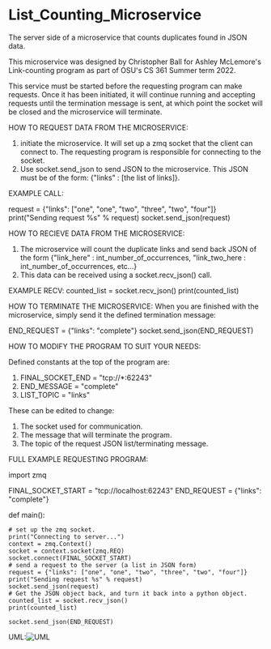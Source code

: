 # List_Counting_Microservice
 The server side of a microservice that counts duplicates found in JSON data.
 
This microservice was designed by Christopher Ball for Ashley McLemore's Link-counting program as part of OSU's CS 361
Summer term 2022.

This service must be started before the requesting program can make requests. Once it has been initiated, it will continue
running and accepting requests until the termination message is sent, at which point the socket will be closed and the microservice
will terminate. 

HOW TO REQUEST DATA FROM THE MICROSERVICE:
1) initiate the microservice. It will set up a zmq socket that the client can connect to. The requesting program is responsible for
connecting to the socket.
2) Use socket.send_json to send JSON to the microservice. This JSON must be of the form: {"links" : [the list of links]}.

EXAMPLE CALL: 

request = {"links": ["one", "one", "two", "three", "two", "four"]}
    print("Sending request %s" % request)
    socket.send_json(request)

HOW TO RECIEVE DATA FROM THE MICROSERVICE:
1) The microservice will count the duplicate links and send back JSON of the form 
{"link_here" : int_number_of_occurrences, "link_two_here : int_number_of_occurrences, etc...}
2) This data can be received using a socket.recv_json() call.

EXAMPLE RECV:
counted_list = socket.recv_json()
print(counted_list)

HOW TO TERMINATE THE MICROSERVICE:
When you are finished with the microservice, simply send it the defined termination message:

END_REQUEST = {"links": "complete"}
socket.send_json(END_REQUEST)

HOW TO MODIFY THE PROGRAM TO SUIT YOUR NEEDS:

Defined constants at the top of the program are:
1) FINAL_SOCKET_END = "tcp://*:62243"
2) END_MESSAGE = "complete"
3) LIST_TOPIC = "links"

These can be edited to change:
1) The socket used for communication.
2) The message that will terminate the program.
3) The topic of the request JSON list/terminating message.

FULL EXAMPLE REQUESTING PROGRAM:

import zmq

FINAL_SOCKET_START = "tcp://localhost:62243"
END_REQUEST = {"links": "complete"}


def main():

    # set up the zmq socket.
    print("Connecting to server...")
    context = zmq.Context()
    socket = context.socket(zmq.REQ)
    socket.connect(FINAL_SOCKET_START)
    # send a request to the server (a list in JSON form)
    request = {"links": ["one", "one", "two", "three", "two", "four"]}
    print("Sending request %s" % request)
    socket.send_json(request)
    # Get the JSON object back, and turn it back into a python object.
    counted_list = socket.recv_json()
    print(counted_list)

    socket.send_json(END_REQUEST)

UML:![UML](https://user-images.githubusercontent.com/102987469/180592804-e41224c4-dfc1-44bd-84f7-23cb5d23d862.jpg)

